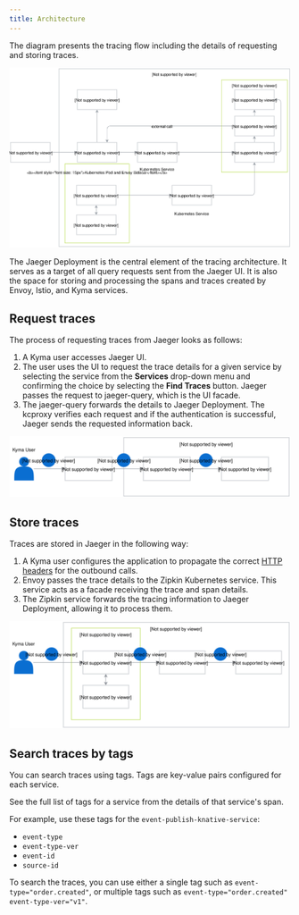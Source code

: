 ```yaml
---
title: Architecture
---
```


The diagram presents the tracing flow including the details of requesting and storing traces.

![Tracing architecture](./assets/tracing-architecture.svg)


The Jaeger Deployment is the central element of the tracing architecture.
It serves as a target of all query requests sent from the Jaeger UI. It is also the space for storing and processing the spans and traces created by Envoy, Istio, and Kyma services.

## Request traces

The process of requesting traces from Jaeger looks as follows:

1. A Kyma user accesses Jaeger UI.
2. The user uses the UI to request the trace details for a given service by selecting the service from the **Services** drop-down menu and confirming the choice by selecting the **Find Traces** button. Jaeger passes the request to jaeger-query, which is the UI facade.
3. The jaeger-query forwards the details to Jaeger Deployment. The kcproxy verifies each request and if the authentication is successful, Jaeger sends the requested information back.

![Request traces](./assets/request-traces.svg)

## Store traces

Traces are stored in Jaeger in the following way:

1. A Kyma user configures the application to propagate the correct [HTTP headers](https://istio.io/docs/tasks/telemetry/distributed-tracing/overview/) for the outbound calls.
2. Envoy passes the trace details to the Zipkin Kubernetes service. This service acts as a facade receiving the trace and span details.
3. The Zipkin service forwards the tracing information to Jaeger Deployment, allowing it to process them.

![Store traces](./assets/store-traces.svg)

## Search traces by tags
You can search traces using tags. Tags are key-value pairs configured for each service.

See the full list of tags for a service from the details of that service's span.

For example, use these tags for the `event-publish-knative-service`:
* `event-type`
* `event-type-ver`
* `event-id`
* `source-id`

To search the traces, you can use either a single tag such as `event-type="order.created"`, or multiple tags such as `event-type="order.created" event-type-ver="v1"`.

